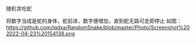 随机贪吃蛇

将数字当成是蛇的身体，蛇前进，数字便增加，直到蛇无路可走即停止
如图：
https://github.com/iqdxa/RandomSnake/blob/master/Photo/Screenshot%202022-04-23%20154138.png
